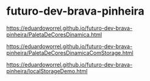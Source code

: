 # futuro-dev-brava-pinheira

https://eduardoworrel.github.io/futuro-dev-brava-pinheira/PaletaDeCoresDinamica.html

https://eduardoworrel.github.io/futuro-dev-brava-pinheira/PaletaDeCoresDinamicaComStorage.html

https://eduardoworrel.github.io/futuro-dev-brava-pinheira/localStorageDemo.html
